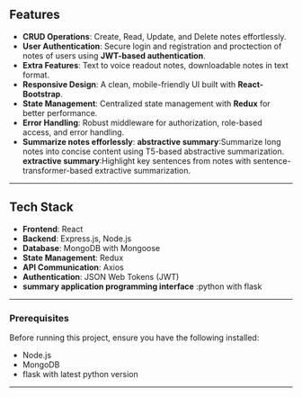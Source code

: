 
## Features  

- **CRUD Operations**: Create, Read, Update, and Delete notes effortlessly.  
- **User Authentication**: Secure login and registration and proctection of notes of users using **JWT-based authentication**.  
- **Extra Features**: Text to voice readout notes, downloadable notes in text format.  
- **Responsive Design**: A clean, mobile-friendly UI built with **React-Bootstrap**.  
- **State Management**: Centralized state management with **Redux** for better performance.  
- **Error Handling**: Robust middleware for authorization, role-based access, and error handling.
- **Summarize notes efforlessly**:
    **abstractive summary**:Summarize long notes into concise content using T5-based abstractive summarization.
    **extractive summary**:Highlight key sentences from notes with sentence-transformer-based extractive summarization.


---

## Tech Stack  

- **Frontend**: React 
- **Backend**: Express.js, Node.js  
- **Database**: MongoDB with Mongoose  
- **State Management**: Redux  
- **API Communication**: Axios  
- **Authentication**: JSON Web Tokens (JWT)
- **summary application programming interface** :python with flask 

---
### Prerequisites  

Before running this project, ensure you have the following installed:  
- Node.js  
- MongoDB
- flask with latest python version

---
